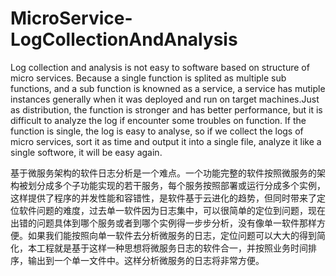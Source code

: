 # MicroService-LogCollectionAndAnalysis
Log collection and analysis is not easy to software based on structure of micro services. Because a single function is splited as multiple sub functions, and a sub function is knowned as a service,  a service has mutiple instances generally when it was deployed and run on target machines.Just as distribution, the function is stronger and has better performance, but it is difficult to analyze the log if encounter some troubles on function. If the function is single, the log is easy to analyse, so if we collect the logs of micro services, sort it as time and output it into  a single file, analyze it like a  single softwore, it will be easy again.

基于微服务架构的软件日志分析是一个难点。一个功能完整的软件按照微服务的架构被划分成多个子功能实现的若干服务，每个服务按照部署或运行分成多个实例，这样提供了程序的并发性能和容错性，是软件基于云进化的趋势，但同时带来了定位软件问题的难度，过去单一软件因为日志集中，可以很简单的定位到问题，现在出错的问题具体到哪个服务或者到哪个实例得一步步分析，没有像单一软件那样方便。如果我们能按照向单一软件去分析微服务的日志，定位问题可以大大的得到简化，本工程就是基于这样一种思想将微服务日志的软件合一，并按照业务时间排序，输出到一个单一文件中。这样分析微服务的日志将非常方便。
